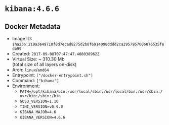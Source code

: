 # `kibana:4.6.6`

## Docker Metadata

- Image ID: `sha256:219a3e49718f8d7ecad8275d2b8f6914098dddd2ca2957957006876535fedb99`
- Created: `2017-09-08T07:47:47.408038962Z`
- Virtual Size: ~ 310.30 Mb  
  (total size of all layers on-disk)
- Arch: `linux`/`amd64`
- Entrypoint: `["/docker-entrypoint.sh"]`
- Command: `["kibana"]`
- Environment:
  - `PATH=/opt/kibana/bin:/usr/local/sbin:/usr/local/bin:/usr/sbin:/usr/bin:/sbin:/bin`
  - `GOSU_VERSION=1.10`
  - `TINI_VERSION=v0.9.0`
  - `KIBANA_MAJOR=4.6`
  - `KIBANA_VERSION=4.6.6`
